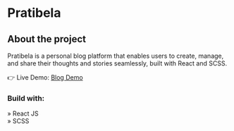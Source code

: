 # Pratibela

## About the project

Pratibela is a personal blog platform that enables users to create, manage, and share their thoughts and stories seamlessly, built with React and SCSS.

👉 Live Demo: [Blog Demo](https://pratibela.vercel.app/)

### Build with:

» React JS <br>
» SCSS 
